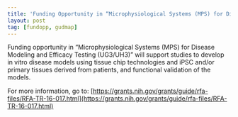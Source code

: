 ```yaml
---
title: 'Funding Opportunity in “Microphysiological Systems (MPS) for Disease Modeling and Efficacy Testing (UG3/UH3)”'
layout: post
tag: [fundopp, gudmap]
---
```


Funding opportunity in “Microphysiological Systems (MPS) for Disease Modeling and Efficacy Testing (UG3/UH3)” will support studies to develop in vitro disease models using tissue chip technologies and iPSC and/or primary tissues derived from patients, and functional validation of the models.

For more information, go to:
[https://grants.nih.gov/grants/guide/rfa-files/RFA-TR-16-017.html](https://grants.nih.gov/grants/guide/rfa-files/RFA-TR-16-017.html)
